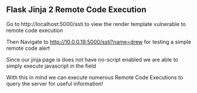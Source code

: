 ## Flask Jinja 2 Remote Code Execution

Go to http://localhost:5000/ssti to view the render template vulnerable to remote code execution

Then Navigate to http://10.0.0.19:5000/ssti?name=drew<script>alert("hello");</script> for testing a simple remote code alert

Since our jinja page is does not have no-script enabled we are able to simply execute javascript in the field

With this in mind we can execute numerous Remote Code Executions to query the server for useful information!

